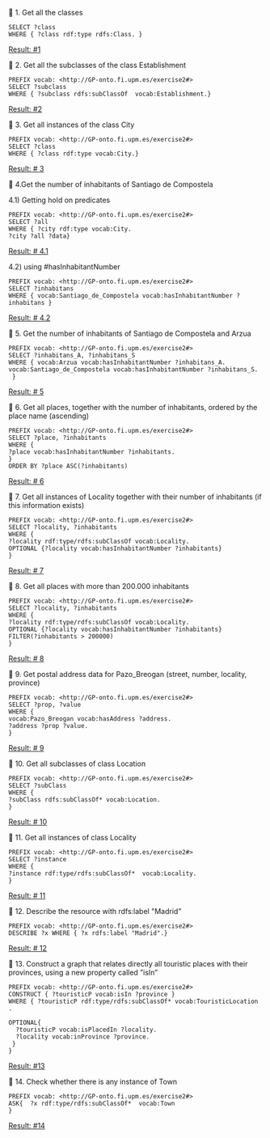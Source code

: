 🔹 1. Get all the classes

``` 
SELECT ?class
WHERE { ?class rdf:type rdfs:Class. }
```

[Result: #1 ](http://sandbox.linkeddata.es/sparql?default-graph-uri=http%3A%2F%2Fsandbox.linkeddata.es%2FGrado_20122013&query=%0D%0ASELECT+%3Fclass%0D%0AWHERE+%7B%3Fclass+rdf%3Atype+rdfs%3AClass.%7D&format=text%2Fhtml&timeout=0&debug=on)

🔹 2. Get all the subclasses of the class Establishment

``` 
PREFIX vocab: <http://GP-onto.fi.upm.es/exercise2#>
SELECT ?subclass
WHERE { ?subclass rdfs:subClassOf  vocab:Establishment.} 
``` 
[Result: #2 ](http://sandbox.linkeddata.es/sparql?default-graph-uri=http%3A%2F%2Fsandbox.linkeddata.es%2FGrado_20122013&query=PREFIX+vocab%3A+%3Chttp%3A%2F%2FGP-onto.fi.upm.es%2Fexercise2%23%3E%0D%0ASELECT+%3Fsubclass%0D%0AWHERE+%7B%0D%0A%3Fsubclass+rdfs%3AsubClassOf++vocab%3AEstablishment%0D%0A%7D+&format=text%2Fhtml&timeout=0&debug=on)


🔹 3. Get all instances of the class City

``` 
PREFIX vocab: <http://GP-onto.fi.upm.es/exercise2#>
SELECT ?class
WHERE { ?class rdf:type vocab:City.} 
``` 
[Result: # 3](http://sandbox.linkeddata.es/sparql?default-graph-uri=http%3A%2F%2Fsandbox.linkeddata.es%2FGrado_20122013&query=PREFIX+vocab%3A+%3Chttp%3A%2F%2FGP-onto.fi.upm.es%2Fexercise2%23%3E%0D%0ASELECT+%3Fclass%0D%0AWHERE+%7B+%3Fclass+rdf%3Atype+vocab%3ACity.%7D+&format=text%2Fhtml&timeout=0&debug=on)


🔹 4.Get the number of inhabitants of Santiago de Compostela 

4.1) Getting hold on predicates

``` 
PREFIX vocab: <http://GP-onto.fi.upm.es/exercise2#>
SELECT ?all
WHERE { ?city rdf:type vocab:City.
?city ?all ?data} 

``` 

[Result: # 4.1](http://sandbox.linkeddata.es/sparql?default-graph-uri=http%3A%2F%2Fsandbox.linkeddata.es%2FGrado_20122013&query=PREFIX+vocab%3A+%3Chttp%3A%2F%2FGP-onto.fi.upm.es%2Fexercise2%23%3E%0D%0ASELECT+%3Fall%0D%0AWHERE+%7B+%3Fcity+rdf%3Atype+vocab%3ACity.%0D%0A%3Fcity+%3Fall+%3Fdata%7D+%0D%0A%0D%0A%0D%0A&format=text%2Fhtml&timeout=0&debug=on)

4.2) using #hasInhabitantNumber

``` 
PREFIX vocab: <http://GP-onto.fi.upm.es/exercise2#>
SELECT ?inhabitans
WHERE { vocab:Santiago_de_Compostela vocab:hasInhabitantNumber ?inhabitans } 

``` 

[Result: # 4.2](http://sandbox.linkeddata.es/sparql?default-graph-uri=http%3A%2F%2Fsandbox.linkeddata.es%2FGrado_20122013&query=PREFIX+vocab%3A+%3Chttp%3A%2F%2FGP-onto.fi.upm.es%2Fexercise2%23%3E%0D%0ASELECT+%3Finhabitans%0D%0AWHERE+%7B+vocab%3ASantiago_de_Compostela+vocab%3AhasInhabitantNumber+%3Finhabitans+%7D+%0D%0A%0D%0A%0D%0A&format=text%2Fhtml&timeout=0&debug=on)


🔹 5. Get the number of inhabitants of Santiago de Compostela and Arzua

``` 
PREFIX vocab: <http://GP-onto.fi.upm.es/exercise2#>
SELECT ?inhabitans_A, ?inhabitans_S
WHERE { vocab:Arzua vocab:hasInhabitantNumber ?inhabitans_A.
vocab:Santiago_de_Compostela vocab:hasInhabitantNumber ?inhabitans_S.
 } 
``` 

[Result: # 5](http://sandbox.linkeddata.es/sparql?default-graph-uri=http%3A%2F%2Fsandbox.linkeddata.es%2FGrado_20122013&query=PREFIX+vocab%3A+%3Chttp%3A%2F%2FGP-onto.fi.upm.es%2Fexercise2%23%3E%0D%0ASELECT+%3Finhabitans_A%2C+%3Finhabitans_S%0D%0AWHERE+%7B+vocab%3AArzua+vocab%3AhasInhabitantNumber+%3Finhabitans_A.%0D%0Avocab%3ASantiago_de_Compostela+vocab%3AhasInhabitantNumber+%3Finhabitans_S.%0D%0A%0D%0A+%7D+%0D%0A%0D%0A%0D%0A&format=text%2Fhtml&timeout=0&debug=on)


🔹 6. Get all places, together with the number of inhabitants, ordered by the place name (ascending)

```
PREFIX vocab: <http://GP-onto.fi.upm.es/exercise2#>
SELECT ?place, ?inhabitants
WHERE {
?place vocab:hasInhabitantNumber ?inhabitants.
} 
ORDER BY ?place ASC(?inhabitants)

``` 

[Result: # 6](http://sandbox.linkeddata.es/sparql?default-graph-uri=http%3A%2F%2Fsandbox.linkeddata.es%2FGrado_20122013&query=PREFIX+vocab%3A+%3Chttp%3A%2F%2FGP-onto.fi.upm.es%2Fexercise2%23%3E%0D%0ASELECT+%3Fplace%2C+%3Finhabitants%0D%0AWHERE+%7B%0D%0A%3Fplace+vocab%3AhasInhabitantNumber+%3Finhabitants.%0D%0A%7D+%0D%0AORDER+BY+%3Fplace+ASC%28%3Finhabitants%29%0D%0A%0D%0A%0D%0A&format=text%2Fhtml&timeout=0&debug=on)


🔹 7. Get all instances of Locality together with their number of inhabitants (if this information exists)

``` 
PREFIX vocab: <http://GP-onto.fi.upm.es/exercise2#>
SELECT ?locality, ?inhabitants
WHERE {
?locality rdf:type/rdfs:subClassOf vocab:Locality. 
OPTIONAL {?locality vocab:hasInhabitantNumber ?inhabitants}
} 
``` 

[Result: # 7](http://sandbox.linkeddata.es/sparql?default-graph-uri=http%3A%2F%2Fsandbox.linkeddata.es%2FGrado_20122013&query=PREFIX+vocab%3A+%3Chttp%3A%2F%2FGP-onto.fi.upm.es%2Fexercise2%23%3E%0D%0ASELECT+%3Flocality%2C+%3Finhabitants%0D%0AWHERE+%7B%0D%0A%3Flocality+rdf%3Atype%2Frdfs%3AsubClassOf+vocab%3ALocality.+%0D%0AOPTIONAL+%7B%3Flocality+vocab%3AhasInhabitantNumber+%3Finhabitants%7D%0D%0A%7D+%0D%0A%0D%0A%0D%0A&format=text%2Fhtml&timeout=0&debug=on)


🔹 8. Get all places with more than 200.000 inhabitants

``` 
PREFIX vocab: <http://GP-onto.fi.upm.es/exercise2#>
SELECT ?locality, ?inhabitants
WHERE {
?locality rdf:type/rdfs:subClassOf vocab:Locality. 
OPTIONAL {?locality vocab:hasInhabitantNumber ?inhabitants}
FILTER(?inhabitants > 200000) 
} 
``` 

[Result: # 8](http://sandbox.linkeddata.es/sparql?default-graph-uri=http%3A%2F%2Fsandbox.linkeddata.es%2FGrado_20122013&query=PREFIX+vocab%3A+%3Chttp%3A%2F%2FGP-onto.fi.upm.es%2Fexercise2%23%3E%0D%0ASELECT+%3Flocality%2C+%3Finhabitants%0D%0AWHERE+%7B%0D%0A%3Flocality+rdf%3Atype%2Frdfs%3AsubClassOf+vocab%3ALocality.+%0D%0AOPTIONAL+%7B%3Flocality+vocab%3AhasInhabitantNumber+%3Finhabitants%7D%0D%0AFILTER%28%3Finhabitants+%3E+200000%29+%0D%0A%7D+%0D%0A%0D%0A%0D%0A%0D%0A%0D%0A&format=text%2Fhtml&timeout=0&debug=on)


🔹 9. Get postal address data for Pazo_Breogan (street, number, locality, province)

``` 
PREFIX vocab: <http://GP-onto.fi.upm.es/exercise2#>
SELECT ?prop, ?value
WHERE {
vocab:Pazo_Breogan vocab:hasAddress ?address.
?address ?prop ?value.
}
``` 

[Result: # 9](http://sandbox.linkeddata.es/sparql?default-graph-uri=http%3A%2F%2Fsandbox.linkeddata.es%2FGrado_20122013&query=%0D%0APREFIX+vocab%3A+%3Chttp%3A%2F%2FGP-onto.fi.upm.es%2Fexercise2%23%3E%0D%0ASELECT+%3Fprop%2C+%3Fvalue%0D%0AWHERE+%7B%0D%0Avocab%3APazo_Breogan+vocab%3AhasAddress+%3Faddress.%0D%0A%3Faddress+%3Fprop+%3Fvalue.%0D%0A%0D%0A%7D%0D%0A&format=text%2Fhtml&timeout=0&debug=on)


🔹 10. Get all subclasses of class Location

``` 
PREFIX vocab: <http://GP-onto.fi.upm.es/exercise2#>
SELECT ?subClass
WHERE {
?subClass rdfs:subClassOf* vocab:Location.
}
``` 

[Result: # 10](http://sandbox.linkeddata.es/sparql?default-graph-uri=http%3A%2F%2Fsandbox.linkeddata.es%2FGrado_20122013&query=%0D%0APREFIX+vocab%3A+%3Chttp%3A%2F%2FGP-onto.fi.upm.es%2Fexercise2%23%3E%0D%0ASELECT+%3FsubClass%0D%0AWHERE+%7B%0D%0A%3FsubClass+rdfs%3AsubClassOf*+vocab%3ALocation.%0D%0A%0D%0A%7D%0D%0A&format=text%2Fhtml&timeout=0&debug=on)


🔹 11. Get all instances of class Locality

``` 
PREFIX vocab: <http://GP-onto.fi.upm.es/exercise2#>
SELECT ?instance
WHERE {
?instance rdf:type/rdfs:subClassOf*  vocab:Locality.
}
``` 

[Result: # 11](http://sandbox.linkeddata.es/sparql?default-graph-uri=http%3A%2F%2Fsandbox.linkeddata.es%2FGrado_20122013&query=%0D%0APREFIX+vocab%3A+%3Chttp%3A%2F%2FGP-onto.fi.upm.es%2Fexercise2%23%3E%0D%0ASELECT+%3Finstance%0D%0AWHERE+%7B%0D%0A%3Finstance+rdf%3Atype%2Frdfs%3AsubClassOf*++vocab%3ALocality.%0D%0A%7D%0D%0A&format=text%2Fhtml&timeout=0&debug=on)


🔹 12. Describe the resource with rdfs:label "Madrid”

``` 
PREFIX vocab: <http://GP-onto.fi.upm.es/exercise2#>
DESCRIBE ?x WHERE { ?x rdfs:label "Madrid".}
``` 

[Result: # 12](http://sandbox.linkeddata.es/sparql?default-graph-uri=http%3A%2F%2Fsandbox.linkeddata.es%2FGrado_20122013&query=%0D%0APREFIX+vocab%3A+%3Chttp%3A%2F%2FGP-onto.fi.upm.es%2Fexercise2%23%3E%0D%0ADESCRIBE+%3Fx+WHERE+%7B+%3Fx+rdfs%3Alabel+%22Madrid%22.%7D%0D%0A&format=text%2Fturtle&timeout=0&debug=on)


🔹 13. Construct a graph that relates directly all touristic places with their provinces, using a new property called ”isIn”

``` 
PREFIX vocab: <http://GP-onto.fi.upm.es/exercise2#>
CONSTRUCT { ?touristicP vocab:isIn ?province }
WHERE { ?touristicP rdf:type/rdfs:subClassOf* vocab:TouristicLocation .

OPTIONAL{
  ?touristicP vocab:isPlacedIn ?locality.
  ?locality vocab:inProvince ?province.
 }
}
``` 

[Result: #13 ](http://sandbox.linkeddata.es/sparql?default-graph-uri=http%3A%2F%2Fsandbox.linkeddata.es%2FGrado_20122013&query=%0D%0APREFIX+vocab%3A+%3Chttp%3A%2F%2FGP-onto.fi.upm.es%2Fexercise2%23%3E%0D%0ACONSTRUCT+%7B+%3FtouristicP+vocab%3AisIn+%3Fprovince+%7D%0D%0AWHERE+%7B+%3FtouristicP+rdf%3Atype%2Frdfs%3AsubClassOf*+vocab%3ATouristicLocation+.%0D%0A%0D%0AOPTIONAL%7B%0D%0A++%3FtouristicP+vocab%3AisPlacedIn+%3Flocality.%0D%0A++%3Flocality+vocab%3AinProvince+%3Fprovince.%0D%0A+%7D%0D%0A%7D%0D%0A&format=text%2Fturtle&timeout=0&debug=on)


🔹 14. Check whether there is any instance of Town

``` 
PREFIX vocab: <http://GP-onto.fi.upm.es/exercise2#>
ASK{  ?x rdf:type/rdfs:subClassOf*  vocab:Town
}

``` 

[Result: #14 ](http://sandbox.linkeddata.es/sparql?default-graph-uri=http%3A%2F%2Fsandbox.linkeddata.es%2FGrado_20122013&query=PREFIX+vocab%3A+%3Chttp%3A%2F%2FGP-onto.fi.upm.es%2Fexercise2%23%3E%0D%0AASK%7B++%3Fx+rdf%3Atype%2Frdfs%3AsubClassOf*++vocab%3ATown%0D%0A%7D%0D%0A&format=text%2Fhtml&timeout=0&debug=on)
